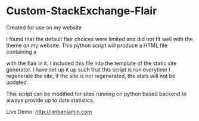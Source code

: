 # Custom-StackExchange-Flair

Created for use on my website  

I found that the default flair choices were limited and did not fit well with the theme on my website. This python script will produce a HTML file containing a <div> with the flair in it. I included this file into the template of the static site generator. I have set up it up such that this script is run everytime I regenerate the site, if the site is not regenerated, the stats will not be updated.

This script can be modified for sites running on python based backend to always provide up to date statistics.

Live Demo: http://limbenjamin.com
